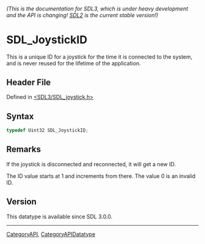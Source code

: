 ###### (This is the documentation for SDL3, which is under heavy development and the API is changing! [SDL2](https://wiki.libsdl.org/SDL2/) is the current stable version!)
# SDL_JoystickID

This is a unique ID for a joystick for the time it is connected to the system, and is never reused for the lifetime of the application.

## Header File

Defined in [<SDL3/SDL_joystick.h>](https://github.com/libsdl-org/SDL/blob/main/include/SDL3/SDL_joystick.h)

## Syntax

```c
typedef Uint32 SDL_JoystickID;
```

## Remarks

If the joystick is disconnected and reconnected, it will get a new ID.

The ID value starts at 1 and increments from there. The value 0 is an
invalid ID.

## Version

This datatype is available since SDL 3.0.0.

----
[CategoryAPI](CategoryAPI), [CategoryAPIDatatype](CategoryAPIDatatype)

